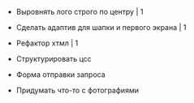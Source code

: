 - Выровнять лого строго по центру | 1
- Сделать адаптив для шапки и первого экрана | 1
- Рефактор хтмл | 1

- Структурировать цсс
- Форма отправки запроса
- Придумать что-то с фотографиями
